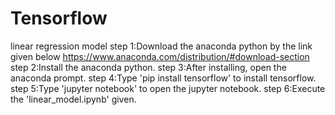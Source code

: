 # Tensorflow
linear regression model
step 1:Download the anaconda python by the link given below
https://www.anaconda.com/distribution/#download-section
step 2:Install the anaconda python.
step 3:After installing, open the anaconda prompt.
step 4:Type 'pip install tensorflow' to install tensorflow.
step 5:Type 'jupyter notebook' to open the jupyter notebook.
step 6:Execute the 'linear_model.ipynb' given.  
